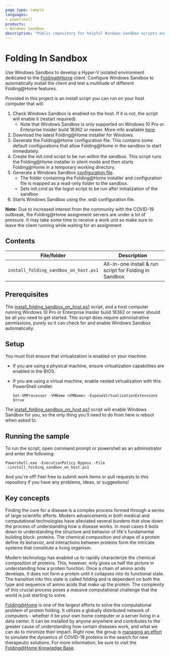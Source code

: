 ```yaml
---
page_type: sample
languages:
- powershell
products:
- Windows Sandbox
description: "Public repository for helpful Windows Sandbox scripts and utilites"
---
```


# Folding In Sandbox

Use Windows Sandbox to develop a Hyper-V isolated environment dedicated to the [Folding@Home](https://foldingathome.org/) client. Configure Windows Sandbox to automatically install the client and test a multitude of different Folding@Home features. 

Provided in this project is an install script you can run on your host computer that will:

1. Check Windows Sandbox is enabled on the host. If it is not, the script will enable it (restart required).
    - Note that Windows Sandbox is only supported on Windows 10 Pro or Enterprise Insider build 18362 or newer. More info available [here](https://techcommunity.microsoft.com/t5/windows-kernel-internals/windows-sandbox/ba-p/301849).
2. Download the latest Folding@Home installer for Windows.
3. Generate the Folding@Home configuration file. This contains some default configurations that allow Folding@Home in the sandbox to start immediately.
4. Create the init.cmd script to be run within the sandbox. This script runs the Folding@Home installer in silent mode and then starts Folding@Home in a temporary working directory.
4. Generate a Windows Sandbox [configuration file](https://techcommunity.microsoft.com/t5/windows-kernel-internals/windows-sandbox-config-files/ba-p/354902).
    - The folder containing the Folding@Home installer and configuration file is mapped as a read-only folder to the sandbox.
    - Sets init.cmd as the logon script to be run after initialization of the sandbox
5. Starts Windows Sandbox using the .wsb configuration file.

**Note:** Due to increased interest from the community with the COVID-19 outbreak, the Folding@Home assignment servers are under a lot of pressure. It may take some time to receive a work unit so make sure to leave the client running while waiting for an assignment.

## Contents

| File/folder       | Description                                |
|-------------------|--------------------------------------------|
| `install_folding_sandbox_on_host.ps1`             | All-in-one install & run script for Folding in Sandbox                        |

## Prerequisites

The [install_folding_sandbox_on_host.ps1](install_folding_sandbox_on_host.ps1) script, and a host computer running Windows 10 Pro or Enterprise Insider build 18362 or newer should be all you need to get started. This script does require administrative permissions, purely so it can check for and enable Windows Sandbox automatically. 

## Setup

You must first ensure that virtualization is enabled on your machine:
- If you are using a physical machine, ensure virtualization capabilities are enabled in the BIOS.
- If you are using a virtual machine, enable nested virtualization with this PowerShell cmdlet:
    
    ```Set-VMProcessor -VMName <VMName> -ExposeVirtualizationExtensions $true```

The [install_folding_sandbox_on_host.ps1](install_folding_sandbox_on_host.ps1) script will enable Windows Sandbox for you, so the only thing you'll need to do from here is reboot when asked to.

## Running the sample

To run the script, open command prompt or powershell as an administrator and enter the following:
```
Powershell.exe -ExecutionPolicy Bypass -File .\install_folding_sandbox_on_host.ps1
```

And you're off! Feel free to submit work items or pull requests to this repository if you have any problems, ideas, or suggestions!

## Key concepts

Finding the cure for a disease is a complex process formed through a series of large scientific efforts. Modern advancements in both medical and computational technologies have alleviated several burdens that slow down the process of understanding how a disease works. In most cases it boils down to understanding the structure and behavior of life's fundamental building block: proteins. The chemical composition and shape of a protein define its behavior, and interactions between proteins form the intricate systems that constitute a living organism.

Modern technology has enabled us to rapidly characterize the chemical composition of proteins. This, however, only gives us half the picture in understanding how a protein function. Once a chain of amino acids develops, it does not form a protein until it collapses into its functional state. The transition into this state is called folding and is dependent on both the type and sequence of amino acids that make up the protein. The complexity of this crucial process poses a massive computational challenge that the world is just starting to solve.

[Folding@Home](https://foldingathome.org/) is one of the largest efforts to solve the computational problem of protein folding. It utilizes a globally distributed network of computers - whether it be your own home computer or a server living in a data center. It can be installed by anyone anywhere and contributes to the greater cause of understanding how certain diseases work, and what we can do to minimize their impact. Right now, the group is [managing an effort](https://foldingathome.org/2020/03/15/coronavirus-what-were-doing-and-how-you-can-help-in-simple-terms/) to simulate the dynamics of COVID-19 proteins in the search for new therapeutic solutions. For more information, be sure to visit the [Folding@Home Knowledge Base](https://foldingathome.org/dig-deeper/).
